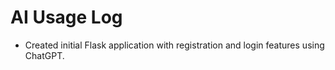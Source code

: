 # AI Usage Log

- Created initial Flask application with registration and login features using ChatGPT.
